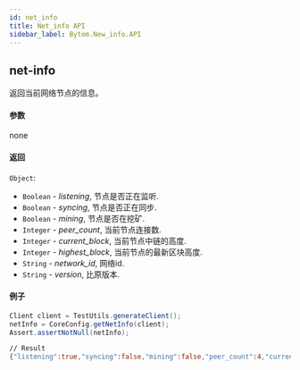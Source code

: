 ```yaml
---
id: net_info
title: Net_info API
sidebar_label: Bytom.New_info.API
---
```


## net-info

返回当前网络节点的信息。

#### 参数

none

#### 返回

`Object`:

- `Boolean` - *listening*, 节点是否正在监听.
- `Boolean` - *syncing*, 节点是否正在同步.
- `Boolean` - *mining*, 节点是否在挖矿.
- `Integer` - *peer_count*, 当前节点连接数.
- `Integer` - *current_block*, 当前节点中链的高度.
- `Integer` - *highest_block*, 当前节点的最新区块高度.
- `String` - *network_id*, 网络id.
- `String` - *version*, 比原版本.

#### 例子
```java
Client client = TestUtils.generateClient();
netInfo = CoreConfig.getNetInfo(client);
Assert.assertNotNull(netInfo);
```
```bash
// Result
{"listening":true,"syncing":false,"mining":false,"peer_count":4,"current_block":220923,"highest_block":220923,"network_id":"mainnet"}
```

